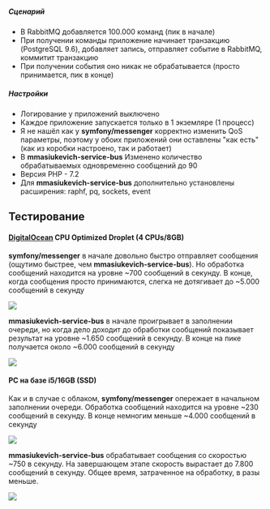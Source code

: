 ##### Сценарий
* В RabbitMQ добавляется 100.000 команд (пик в начале)
* При получении команды приложение начинает транзакцию (PostgreSQL 9.6), добавляет запись, отправляет событие в RabbitMQ, коммитит транзакцию
* При получении события оно никак не обрабатывается (просто принимается, пик в конце)

##### Настройки
* Логирование у приложений выключено
* Каждое приложение запускается только в 1 экземляре (1 процесс)
* Я не нашёл как у **symfony/messenger** корректно изменить QoS параметры, поэтому у обоих приложений они оставлены "как есть" (как из коробки настроено, так и работает)
* В **mmasiukevich-service-bus** Изменено количество обрабатываемых одновременно сообщений до 90
* Версия PHP - 7.2
* Для **mmasiukevich-service-bus** дополнительно установлены расширения: raphf, pq, sockets, event

## Тестирование

#### [DigitalOcean](https://www.digitalocean.com/) CPU Optimized Droplet (4 CPUs/8GB)

**symfony/messenger** в начале довольно быстро отправляет сообщения (ощутимо быстрее, чем **mmasiukevich-service-bus**). Но обработка сообщений находится на уровне ~700 сообщений в секунду. В конце, когда сообщения просто принимаются, слегка не дотягивает до ~5.000 сообщений в секунду

![](https://github.com/mmasiukevich/performance-comparison/blob/master/results/cloud/messenger.jpg)

**mmasiukevich-service-bus** в начале проигрывает в заполнении очереди, но когда дело доходит до обработки сообщений показывает результат на уровне ~1.650 сообщений в секунду. В конце на пике получается около ~6.000 сообщений в секунду

![](https://github.com/mmasiukevich/performance-comparison/blob/master/results/cloud/service-bus.jpg)

#### PC на базе i5/16GB (SSD)

Как и в случае с облаком, **symfony/messenger** опережает в начальном заполнении очереди. Обработка сообщений находится на уровне ~230 сообщений в секунду. В конце немногим меньше ~4.000 сообщений в секунду

![](https://github.com/mmasiukevich/performance-comparison/blob/master/results/pc/messenger.jpg)

**mmasiukevich-service-bus** обрабатывает сообщения со скоростью ~750 в секунду. На завершающем этапе скорость вырастает до 7.800 сообщений в секунду.
Общее время, затраченное на обработку, в разы меньше.

![](https://github.com/mmasiukevich/performance-comparison/blob/master/results/pc/service-bus.jpg)
